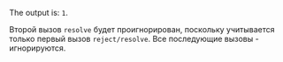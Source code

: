 The output is: `1`.

Второй вызов `resolve` будет проигнорирован, поскольку учитывается только первый вызов `reject/resolve`. Все последующие вызовы - игнорируются.
